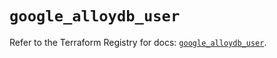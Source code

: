 # `google_alloydb_user`

Refer to the Terraform Registry for docs: [`google_alloydb_user`](https://registry.terraform.io/providers/hashicorp/google/6.48.0/docs/resources/alloydb_user).
